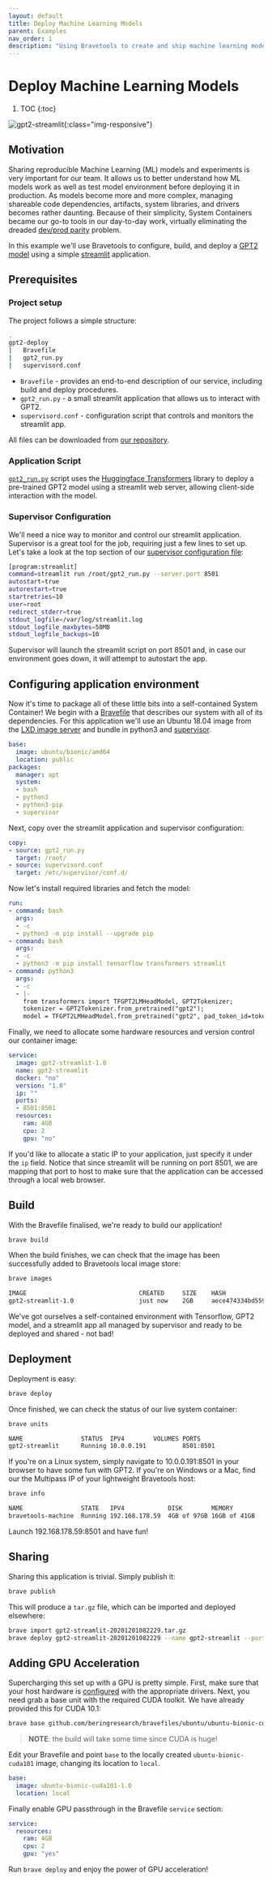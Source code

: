 ```yaml
---
layout: default
title: Deploy Machine Learning Models
parent: Examples
nav_order: 1
description: "Using Bravetools to create and ship machine learning models"
---
```


# Deploy Machine Learning Models

1. TOC
{:toc}

![gpt2-streamlit](../../assets/gpt2-streamlit.png){:class="img-responsive"}

## Motivation
Sharing reproducible Machine Learning (ML) models and experiments is very important for our team. It allows us to better understand how ML models work as well as test model environment before deploying it in production. As models become more and more complex, managing shareable code dependencies, artifacts, system libraries, and drivers becomes rather daunting. Because of their simplicity, System Containers became our go-to tools in our day-to-day work, virtually eliminating the dreaded [dev/prod parity](https://12factor.net/dev-prod-parity) problem.

In this example we'll use Bravetools to configure, build, and deploy a [GPT2 model](https://openai.com/blog/better-language-models/) using a simple [streamlit](https://www.streamlit.io/) application.

## Prerequisites

### Project setup

The project follows a simple structure:

```bash
.
gpt2-deploy
|	Bravefile
|	gpt2_run.py
|	supervisord.conf
```

* `Bravefile` - provides an end-to-end description of our service, including build and deploy procedures.
* `gpt2_run.py` - a small streamlit application that allows us to interact with GPT2.
* `supervisord.conf` - configuration script that controls and monitors the streamlit app.

All files can be downloaded from [our repository](https://github.com/beringresearch/bravefiles/blob/master/apps/gpt2-streamlit).

### Application Script
[`gpt2_run.py`](https://github.com/beringresearch/bravefiles/blob/master/apps/gpt2-streamlit/gpt2_run.py) script uses the [Huggingface Transformers](https://huggingface.co/transformers/) library to deploy a pre-trained GPT2 model using a streamlit web server, allowing client-side interaction with the model.

### Supervisor Configuration
We'll need a nice way to monitor and control our streamlit application. Supervisor is a great tool for the job, requiring just a few lines to set up. Let's take a look at the top section of our [supervisor configuration file](https://github.com/beringresearch/bravefiles/blob/master/apps/gpt2-streamlit/supervisord.conf):

```bash
[program:streamlit]
command=streamlit run /root/gpt2_run.py --server.port 8501
autostart=true
autorestart=true
startretries=10
user=root
redirect_stderr=true
stdout_logfile=/var/log/streamlit.log
stdout_logfile_maxbytes=50MB
stdout_logfile_backups=10
```

Supervisor will launch the streamlit script on port 8501 and, in case our environment goes down, it will attempt to autostart the app.

## Configuring application environment
Now it's time to package all of these little bits into a self-contained System Container! We begin with a [Bravefile](../../docs/bravefile) that describes our system with all of its dependencies. For this application we'll use an Ubuntu 18.04 image from the [LXD image server](https://images.lxd.canonical.com/) and bundle in python3 and [supervisor](http://supervisord.org/index.html).

```yaml
base:
  image: ubuntu/bionic/amd64
  location: public
packages:
  manager: apt
  system:
  - bash
  - python3
  - python3-pip
  - supervisor
```

Next, copy over the streamlit application and supervisor configuration:

```yaml
copy:
- source: gpt2_run.py
  target: /root/
- source: supervisord.conf
  target: /etc/supervisor/conf.d/
```

Now let's install required libraries and fetch the model:

```yaml
run:
- command: bash
  args:
  - -c
  - python3 -m pip install --upgrade pip
- command: bash
  args:
  - -c
  - python3 -m pip install tensorflow transformers streamlit
- command: python3
  args:
  - -c
  - |-
    from transformers import TFGPT2LMHeadModel, GPT2Tokenizer;
    tokenizer = GPT2Tokenizer.from_pretrained("gpt2");
    model = TFGPT2LMHeadModel.from_pretrained("gpt2", pad_token_id=tokenizer.eos_token_id)
```

Finally, we need to allocate some hardware resources and version control our container image:

```yaml
service:
  image: gpt2-streamlit-1.0
  name: gpt2-streamlit
  docker: "no"
  version: "1.0"
  ip: ""
  ports:
  - 8501:8501
  resources:
    ram: 4GB
    cpu: 2
    gpu: "no"
```

If you'd like to allocate a static IP to your application, just specify it under the `ip` field. Notice that since streamlit will be running on port 8501, we are mapping that port to host to make sure that the application can be accessed through a local web browser.

## Build
With the Bravefile finalised, we're ready to build our application!

```bash
brave build
```

When the build finishes, we can check that the image has been successfully added to Bravetools local image store:

```bash
brave images

IMAGE                           	CREATED    	SIZE 	HASH
gpt2-streamlit-1.0              	just now   	2GB  	aece474334bd5599c6948fe984e9d866
```

We've got ourselves a self-contained environment with Tensorflow, GPT2 model, and a streamlit app all managed by supervisor and ready to be deployed and shared - not bad!

## Deployment
Deployment is easy:

```bash
brave deploy
```

Once finished, we can check the status of our live system container:

```bash
brave units

NAME            	STATUS 	IPV4      	VOLUMES	PORTS    
gpt2-streamlit  	Running	10.0.0.191	       	8501:8501
```

If you're on a Linux system, simply navigate to 10.0.0.191:8501 in your browser to have some fun with GPT2. If you're on Windows or a Mac, find our the Multipass IP of your lightweight Bravetools host:

```bash
brave info

NAME               	STATE  	IPV4          	DISK       	MEMORY      	CPU 
bravetools-machine	Running	192.168.178.59	4GB of 97GB	16GB of 41GB	8  
```

Launch 192.168.178.59:8501 and have fun!

## Sharing
Sharing this application is trivial. Simply publish it:

```bash
brave publish
```

This will produce a `tar.gz` file, which can be imported and deployed elsewhere:

```bash
brave import gpt2-streamlit-20201201082229.tar.gz
brave deploy gpt2-streamlit-20201201082229 --name gpt2-streamlit --port 8501:8501
```

## Adding GPU Acceleration

Supercharging this set up with a GPU is pretty simple. First, make sure that your host hardware is [configured](../../docs/gpu-units) with the appropriate drivers. Next, you need grab a base unit with the required CUDA toolkit. We have already provided this for CUDA 10.1:

```bash
brave base github.com/beringresearch/bravefiles/ubuntu/ubuntu-bionic-cuda101
```
>**NOTE**: the build will take some time since CUDA is huge!

Edit your Bravefile and point `base` to the locally created `ubuntu-bionic-cuda101` image, changing its location to `local`.

```yaml
base:
  image: ubuntu-bionic-cuda101-1.0
  location: local
```

Finally enable GPU passthrough in the Bravefile `service` section:

```yaml
service:
  resources:
    ram: 4GB
    cpu: 2
    gpu: "yes"
```

Run `brave deploy` and enjoy the power of GPU acceleration!